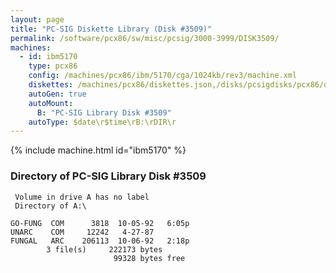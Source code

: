 ```yaml
---
layout: page
title: "PC-SIG Diskette Library (Disk #3509)"
permalink: /software/pcx86/sw/misc/pcsig/3000-3999/DISK3509/
machines:
  - id: ibm5170
    type: pcx86
    config: /machines/pcx86/ibm/5170/cga/1024kb/rev3/machine.xml
    diskettes: /machines/pcx86/diskettes.json,/disks/pcsigdisks/pcx86/diskettes.json
    autoGen: true
    autoMount:
      B: "PC-SIG Library Disk #3509"
    autoType: $date\r$time\rB:\rDIR\r
---
```


{% include machine.html id="ibm5170" %}

### Directory of PC-SIG Library Disk #3509

     Volume in drive A has no label
     Directory of A:\

    GO-FUNG  COM      3818  10-05-92   6:05p
    UNARC    COM     12242   4-27-87
    FUNGAL   ARC    206113  10-06-92   2:18p
            3 file(s)     222173 bytes
                           99328 bytes free
